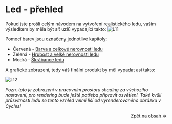 # Led - přehled
Pokud jste prošli celým návodem na vytvoření realistického ledu, vaším výsledkem by měla být síť uzlů vypadající takto:
![L11](https://github.com/user-attachments/assets/a1254282-132d-4e06-828f-3767a605e1e1)

Pomocí barev jsou označeny jednotlivé kapitoly:
- Červená - [Barva a celkové nerovnosti ledu](https://github.com/Milimar16/Blender-realisticke-povrchy/blob/main/Barva%20a%20celkov%C3%A9%20nerovnosti%20ledu.md)
- Zelená - [Hrubost a velké nerovnosti ledu](https://github.com/Milimar16/Blender-realisticke-povrchy/blob/main/Hrubost%20a%20velk%C3%A9%20nerovnosti%20ledu.md)
- Modrá - [Škrábance ledu](https://github.com/Milimar16/Blender-realisticke-povrchy/blob/main/%C5%A0kr%C3%A1bance%20ledu.md)

A grafické zobrazení, tedy váš finální produkt by měl vypadat asi takto:

![L12](https://github.com/user-attachments/assets/9fc617bb-ec25-41b3-8db7-2467b31a1bfe)

_Pozn. toto je zobrazení v pracovním prostoru shading za výchozího nastavení, pro rendering bude ještě potřeba připravit osvětlení. Také kvůli průsvitnosti ledu se tento vzhled velmi liší od vyrenderovaného obrázku v Cycles!_

</div>
<div align="right">
<a href="https://github.com/Milimar16/Blender-realisticke-povrchy/blob/main/README.md">Zpět na obsah =></a>
 </div>
